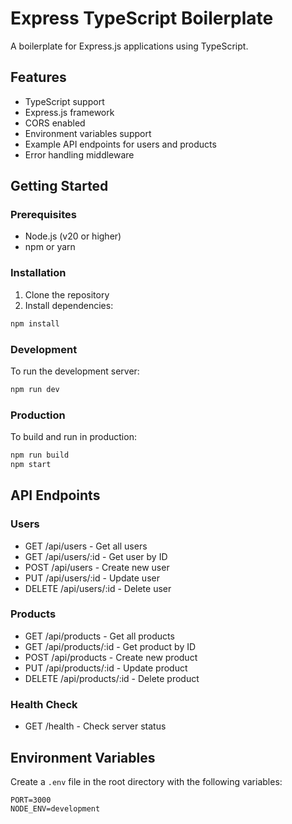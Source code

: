 # Express TypeScript Boilerplate

A boilerplate for Express.js applications using TypeScript.

## Features

- TypeScript support
- Express.js framework
- CORS enabled
- Environment variables support
- Example API endpoints for users and products
- Error handling middleware

## Getting Started

### Prerequisites

- Node.js (v20 or higher)
- npm or yarn

### Installation

1. Clone the repository
2. Install dependencies:

```bash
npm install
```

### Development

To run the development server:

```bash
npm run dev
```

### Production

To build and run in production:

```bash
npm run build
npm start
```

## API Endpoints

### Users

- GET /api/users - Get all users
- GET /api/users/:id - Get user by ID
- POST /api/users - Create new user
- PUT /api/users/:id - Update user
- DELETE /api/users/:id - Delete user

### Products

- GET /api/products - Get all products
- GET /api/products/:id - Get product by ID
- POST /api/products - Create new product
- PUT /api/products/:id - Update product
- DELETE /api/products/:id - Delete product

### Health Check

- GET /health - Check server status

## Environment Variables

Create a `.env` file in the root directory with the following variables:

```
PORT=3000
NODE_ENV=development
```
